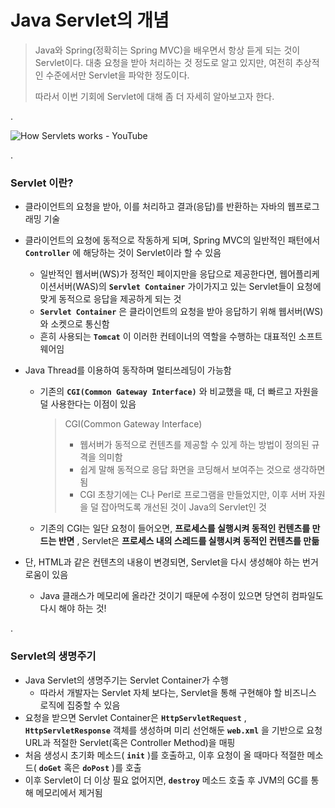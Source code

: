 # Java Servlet의 개념

> Java와 Spring(정확히는 Spring MVC)을 배우면서 항상 듣게 되는 것이 Servlet이다. 대충 요청을 받아 처리하는 것 정도로 알고 있지만,  여전히 추상적인 수준에서만 Servlet을 파악한 정도이다. 
>
> 따라서 이번 기회에 Servlet에 대해 좀 더 자세히 알아보고자 한다.

.

![How Servlets works - YouTube](https://i.ytimg.com/vi/pxmWgTRETi4/maxresdefault.jpg)

.

### Servlet 이란?

- 클라이언트의 요청을 받아, 이를 처리하고 결과(응답)를 반환하는 자바의 웹프로그래밍 기술

- 클라이언트의 요청에 동적으로 작동하게 되며, Spring MVC의 일반적인 패턴에서 __`Controller`__ 에 해당하는 것이 Servlet이라 할 수 있음
  - 일반적인 웹서버(WS)가 정적인 페이지만을 응답으로 제공한다면, 웹어플리케이션서버(WAS)의 __`Servlet Container`__ 가이가지고 있는 Servlet들이 요청에 맞게 동적으로 응답을 제공하게 되는 것
  - __`Servlet Container`__ 은 클라이언트의 요청을 받아 응답하기 위해 웹서버(WS)와 소켓으로 통신함
  - 흔히 사용되는 __`Tomcat`__ 이 이러한 컨테이너의 역할을 수행하는 대표적인 소프트웨어임
  
- Java Thread를 이용하여 동작하며 멀티쓰레딩이 가능함
  - 기존의 __`CGI(Common Gateway Interface)`__  와 비교했을 때, 더 빠르고 자원을 덜 사용한다는 이점이 있음
  
    > CGI(Common Gateway Interface)
    >
    > - 웹서버가 동적으로 컨텐츠를 제공할 수 있게 하는 방법이 정의된 규격을 의미함
    > - 쉽게 말해 동적으로 응답 화면을 코딩해서 보여주는 것으로 생각하면 됨
    > - CGI 초창기에는 C나 Perl로 프로그램을 만들었지만, 이후 서버 자원을 덜 잡아먹도록 개선된 것이 Java의 Servlet인 것
  
  - 기존의 CGI는 일단 요청이 들어오면, __프로세스를 실행시켜 동적인 컨텐츠를 만드는 반면__ , Servlet은 __프로세스 내의 스레드를 실행시켜 동적인 컨텐츠를 만듦__ 
  
  
  
- 단, HTML과 같은 컨텐츠의 내용이 변경되면, Servlet을 다시 생성해야 하는 번거로움이 있음

  - Java 클래스가 메모리에 올라간 것이기 때문에 수정이 있으면 당연히 컴파일도 다시 해야 하는 것!

.

### Servlet의 생명주기

- Java Servlet의 생명주기는 Servlet Container가 수행
  - 따라서 개발자는 Servlet 자체 보다는, Servlet을 통해 구현해야 할 비즈니스 로직에 집중할 수 있음
- 요청을 받으면 Servlet Container은 __`HttpServletRequest`__ , __`HttpServletResponse`__ 객체를 생성하며 미리 선언해둔 __`web.xml`__ 을 기반으로 요청 URL과 적절한 Servlet(혹은 Controller Method)을 매핑
- 처음 생성시 초기화 메소드( __`init`__ )를 호출하고, 이후 요청이 올 때마다 적절한 메소드( __`doGet`__ 혹은 __`doPost`__ )를 호출
- 이후 Servlet이 더 이상 필요 없어지면, __`destroy`__ 메소드 호출 후 JVM의 GC를 통해 메모리에서 제거됨

